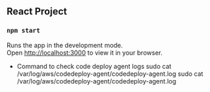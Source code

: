 ## React Project

### `npm start`

Runs the app in the development mode.\
Open [http://localhost:3000](http://localhost:3000) to view it in your browser.

- Command to check code deploy agent logs
sudo cat /var/log/aws/codedeploy-agent/codedeploy-agent.log
sudo cat /var/log/aws/codedeploy-agent/codedeploy-agent.log
